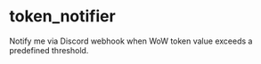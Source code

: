 # token_notifier
Notify me via Discord webhook when WoW token value exceeds a predefined threshold.

